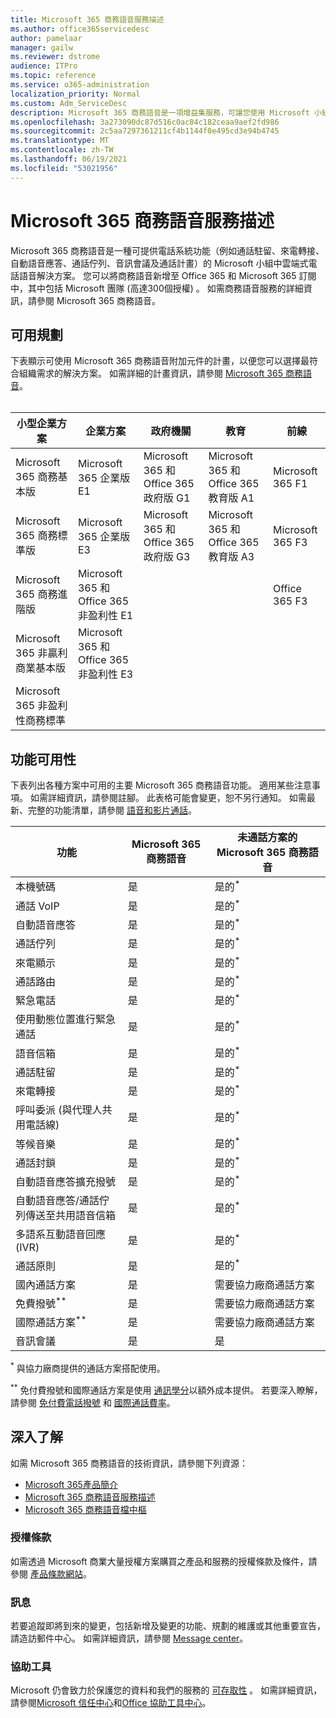 ```yaml
---
title: Microsoft 365 商務語音服務描述
ms.author: office365servicedesc
author: pamelaar
manager: gailw
ms.reviewer: dstrome
audience: ITPro
ms.topic: reference
ms.service: o365-administration
localization_priority: Normal
ms.custom: Adm_ServiceDesc
description: Microsoft 365 商務語音是一項增益集服務，可讓您使用 Microsoft 小組進行電話通話。 這會結合電話系統、國內通話方案、SMS 和音訊會議。
ms.openlocfilehash: 3a273090dc87d516c0ac84c182ceaa9aef2fd986
ms.sourcegitcommit: 2c5aa7297361211cf4b1144f0e495cd3e94b4745
ms.translationtype: MT
ms.contentlocale: zh-TW
ms.lasthandoff: 06/19/2021
ms.locfileid: "53021956"
---
```

# <a name="microsoft-365-business-voice-service-description"></a>Microsoft 365 商務語音服務描述

Microsoft 365 商務語音是一種可提供電話系統功能（例如通話駐留、來電轉接、自動語音應答、通話佇列、音訊會議及通話計畫）的 Microsoft 小組中雲端式電話語音解決方案。 您可以將商務語音新增至 Office 365 和 Microsoft 365 訂閱中，其中包括 Microsoft 團隊 (高達300個授權) 。 如需商務語音服務的詳細資訊，請參閱 Microsoft 365 商務語音。

## <a name="available-plans"></a>可用規劃

下表顯示可使用 Microsoft 365 商務語音附加元件的計畫，以便您可以選擇最符合組織需求的解決方案。 如需詳細的計畫資訊，請參閱 [Microsoft 365 商務語音](/MicrosoftTeams/business-voice/whats-business-voice)。 <br><br>

| 小型企業方案 | 企業方案 | 政府機關 | 教育 | 前線 |
|----------------------|------------------|------------|-----------|-----------|
| Microsoft 365 商務基本版 | Microsoft 365 企業版 E1 | Microsoft 365 和 Office 365 政府版 G1 | Microsoft 365 和 Office 365 教育版 A1 | Microsoft 365 F1 |
| Microsoft 365 商務標準版 | Microsoft 365 企業版 E3 | Microsoft 365 和 Office 365 政府版 G3 | Microsoft 365 和 Office 365 教育版 A3 | Microsoft 365 F3 |
| Microsoft 365 商務進階版 | Microsoft 365 和 Office 365 非盈利性 E1 | | | Office 365 F3 |
| Microsoft 365 非贏利商業基本版 | Microsoft 365 和 Office 365 非盈利性 E3 | | | |
| Microsoft 365 非盈利性商務標準 | | | | |

## <a name="feature-availability"></a>功能可用性

下表列出各種方案中可用的主要 Microsoft 365 商務語音功能。 適用某些注意事項。 如需詳細資訊，請參閱註腳。 此表格可能會變更，恕不另行通知。 如需最新、完整的功能清單，請參閱 [語音和影片通話](https://www.microsoft.com/en-us/microsoft-teams/voice-calling)。

| 功能 | Microsoft 365 商務語音 | 未通話方案的 Microsoft 365 商務語音 |
|---------|------------------------------|---------------------------------------------------|
| 本機號碼 | 是 | 是的<sup>*</sup> |
| 通話 VoIP | 是 | 是的<sup>*</sup> |
| 自動語音應答 | 是 | 是的<sup>*</sup> |
| 通話佇列 | 是 | 是的<sup>*</sup> |
| 來電顯示 | 是 | 是的<sup>*</sup> |
| 通話路由 | 是 | 是的<sup>*</sup> |
| 緊急電話 | 是 | 是的<sup>*</sup> |
| 使用動態位置進行緊急通話 | 是 | 是的<sup>*</sup> |
| 語音信箱 | 是 | 是的<sup>*</sup> |
| 通話駐留 | 是 | 是的<sup>*</sup> |
| 來電轉接 | 是 | 是的<sup>*</sup> |
| 呼叫委派 (與代理人共用電話線)  | 是 | 是的<sup>*</sup> |
| 等候音樂 | 是 | 是的<sup>*</sup> |
| 通話封鎖 | 是 | 是的<sup>*</sup> |
| 自動語音應答擴充撥號 | 是 | 是的<sup>*</sup> |
| 自動語音應答/通話佇列傳送至共用語音信箱 | 是 | 是的<sup>*</sup> |
| 多語系互動語音回應 (IVR)  | 是 | 是的<sup>*</sup> |
| 通話原則 | 是 | 是的<sup>*</sup> |
| 國內通話方案 | 是 | 需要協力廠商通話方案 |
| 免費撥號<sup>**</sup> | 是 | 需要協力廠商通話方案 |
| 國際通話方案<sup>**</sup> | 是 | 需要協力廠商通話方案 |
| 音訊會議 | 是 | 是 |

<sup>*</sup> 與協力廠商提供的通話方案搭配使用。

<sup>**</sup> 免付費撥號和國際通話方案是使用 [通訊學分](/microsoftteams/what-are-communications-credits)以額外成本提供。 若要深入瞭解，請參閱 [免付費電話撥號](/microsoftteams/toll-free-dialing-limitations-and-restrictions) 和 [國際通話費率](https://www.microsoft.com/microsoft-365/microsoft-teams/voice-calling?rtc=1#ow-download-rates)。

## <a name="learn-more"></a>深入了解

如需 Microsoft 365 商務語音的技術資訊，請參閱下列資源：

- [Microsoft 365產品簡介](/MicrosoftTeams/business-voice/whats-business-voice)
- [Microsoft 365 商務語音服務描述](/office365/servicedescriptions/microsoft-365-business-voice-service-description)
- [Microsoft 365 商務語音檔中樞](/MicrosoftTeams/business-voice/)

### <a name="licensing-terms"></a>授權條款

如需透過 Microsoft 商業大量授權方案購買之產品和服務的授權條款及條件，請參閱 [產品條款網站](https://www.microsoft.com/licensing/terms/)。

### <a name="messaging"></a>訊息

若要追蹤即將到來的變更，包括新增及變更的功能、規劃的維護或其他重要宣告，請造訪郵件中心。 如需詳細資訊，請參閱 [Message center](/microsoft-365/admin/manage/message-center)。

### <a name="accessibility"></a>協助工具

Microsoft 仍會致力於保護您的資料和我們的服務的 [可存取性](https://www.microsoft.com/trust-center/compliance/accessibility) 。 如需詳細資訊，請參閱[Microsoft 信任中心](https://www.microsoft.com/trust-center)和[Office 協助工具中心](https://support.microsoft.com/office/office-accessibility-center-resources-for-people-with-disabilities-ecab0fcf-d143-4fe8-a2ff-6cd596bddc6d)。
